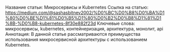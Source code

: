 Название статьи: Микросервисы и Kubernetes
Ссылка на статью: https://medium.com/@sashasbitnev2002/%D0%BC%D0%B8%D0%BA%D1%80%D0%BE%D1%81%D0%B5%D1%80%D0%B2%D0%B8%D1%81%D1%8B-%D0%B8-kubernetes-8f30e882f23d
Ключевые слова: микросервисы, kubernetes, контейнеризация, архитектура, монолит, api
Аннотация: В данной статье рассматриваются преимущества использования микросервисной архитектуры с использованием Kubernetes.
